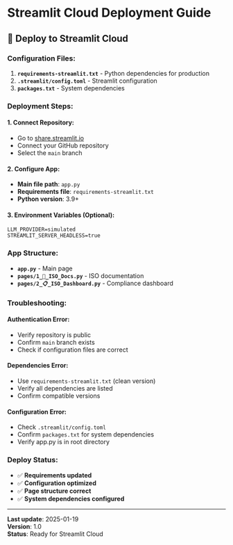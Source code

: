 # Streamlit Cloud Deployment Guide

## 🚀 Deploy to Streamlit Cloud

### **Configuration Files:**

1. **`requirements-streamlit.txt`** - Python dependencies for production
2. **`.streamlit/config.toml`** - Streamlit configuration
3. **`packages.txt`** - System dependencies

### **Deployment Steps:**

#### **1. Connect Repository:**
- Go to [share.streamlit.io](https://share.streamlit.io)
- Connect your GitHub repository
- Select the `main` branch

#### **2. Configure App:**
- **Main file path**: `app.py`
- **Requirements file**: `requirements-streamlit.txt`
- **Python version**: 3.9+

#### **3. Environment Variables (Optional):**
```
LLM_PROVIDER=simulated
STREAMLIT_SERVER_HEADLESS=true
```

### **App Structure:**

- **`app.py`** - Main page
- **`pages/1_📘_ISO_Docs.py`** - ISO documentation
- **`pages/2_📋_ISO_Dashboard.py`** - Compliance dashboard

### **Troubleshooting:**

#### **Authentication Error:**
- Verify repository is public
- Confirm `main` branch exists
- Check if configuration files are correct

#### **Dependencies Error:**
- Use `requirements-streamlit.txt` (clean version)
- Verify all dependencies are listed
- Confirm compatible versions

#### **Configuration Error:**
- Check `.streamlit/config.toml`
- Confirm `packages.txt` for system dependencies
- Verify app.py is in root directory

### **Deploy Status:**

- ✅ **Requirements updated**
- ✅ **Configuration optimized**
- ✅ **Page structure correct**
- ✅ **System dependencies configured**

---

**Last update**: 2025-01-19  
**Version**: 1.0  
**Status**: Ready for Streamlit Cloud
